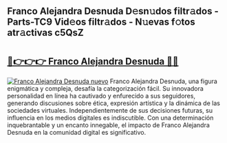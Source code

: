 ## Franco Alejandra Desnuda D𝚎sn𝚞dos filtr𝚊dos - Parts-TC9 Vid𝚎os filtr𝚊dos - N𝚞evas f𝚘tos atr𝚊ctivas c5QsZ

# <h2><a href="http://mb3t81.tromn.icu/?c=Franco+Alejandra+Desnuda">🔗👉👉👉 Franco Alejandra Desnuda 🔗🔗</a></h2>

[![Franco Alejandra Desnuda nuevo](https://i.imgur.com/pEAQMta.gif)](http://mb3t81.tromn.icu/?c=Franco+Alejandra+Desnuda)
Franco Alejandra Desnuda, una figura enigmática y compleja, desafía la categorización fácil. Su innovadora personalidad en línea ha cautivado y enfurecido a sus seguidores, generando discusiones sobre ética, expresión artística y la dinámica de las sociedades virtuales. Independientemente de sus decisiones futuras, su influencia en los medios digitales es indiscutible. Con una determinación inquebrantable y un encanto innegable, el impacto de Franco Alejandra Desnuda en la comunidad digital es significativo.
